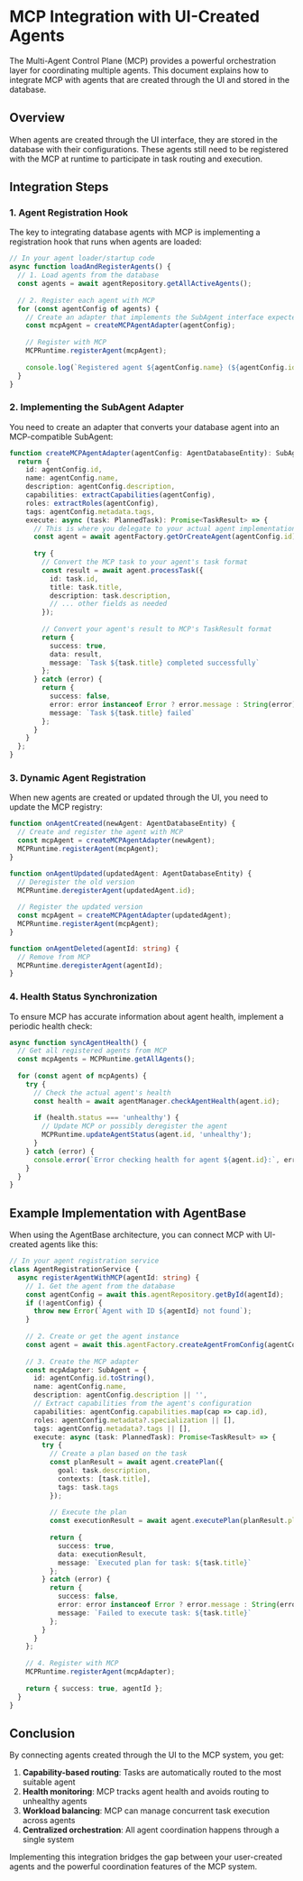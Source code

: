 # MCP Integration with UI-Created Agents

The Multi-Agent Control Plane (MCP) provides a powerful orchestration layer for coordinating multiple agents. This document explains how to integrate MCP with agents that are created through the UI and stored in the database.

## Overview

When agents are created through the UI interface, they are stored in the database with their configurations. These agents still need to be registered with the MCP at runtime to participate in task routing and execution.

## Integration Steps

### 1. Agent Registration Hook

The key to integrating database agents with MCP is implementing a registration hook that runs when agents are loaded:

```typescript
// In your agent loader/startup code
async function loadAndRegisterAgents() {
  // 1. Load agents from the database
  const agents = await agentRepository.getAllActiveAgents();
  
  // 2. Register each agent with MCP
  for (const agentConfig of agents) {
    // Create an adapter that implements the SubAgent interface expected by MCP
    const mcpAgent = createMCPAgentAdapter(agentConfig);
    
    // Register with MCP
    MCPRuntime.registerAgent(mcpAgent);
    
    console.log(`Registered agent ${agentConfig.name} (${agentConfig.id}) with MCP`);
  }
}
```

### 2. Implementing the SubAgent Adapter

You need to create an adapter that converts your database agent into an MCP-compatible SubAgent:

```typescript
function createMCPAgentAdapter(agentConfig: AgentDatabaseEntity): SubAgent {
  return {
    id: agentConfig.id,
    name: agentConfig.name,
    description: agentConfig.description,
    capabilities: extractCapabilities(agentConfig),
    roles: extractRoles(agentConfig),
    tags: agentConfig.metadata.tags,
    execute: async (task: PlannedTask): Promise<TaskResult> => {
      // This is where you delegate to your actual agent implementation
      const agent = await agentFactory.getOrCreateAgent(agentConfig.id);
      
      try {
        // Convert the MCP task to your agent's task format
        const result = await agent.processTask({
          id: task.id,
          title: task.title,
          description: task.description,
          // ... other fields as needed
        });
        
        // Convert your agent's result to MCP's TaskResult format
        return {
          success: true,
          data: result,
          message: `Task ${task.title} completed successfully`
        };
      } catch (error) {
        return {
          success: false,
          error: error instanceof Error ? error.message : String(error),
          message: `Task ${task.title} failed`
        };
      }
    }
  };
}
```

### 3. Dynamic Agent Registration

When new agents are created or updated through the UI, you need to update the MCP registry:

```typescript
function onAgentCreated(newAgent: AgentDatabaseEntity) {
  // Create and register the agent with MCP
  const mcpAgent = createMCPAgentAdapter(newAgent);
  MCPRuntime.registerAgent(mcpAgent);
}

function onAgentUpdated(updatedAgent: AgentDatabaseEntity) {
  // Deregister the old version
  MCPRuntime.deregisterAgent(updatedAgent.id);
  
  // Register the updated version
  const mcpAgent = createMCPAgentAdapter(updatedAgent);
  MCPRuntime.registerAgent(mcpAgent);
}

function onAgentDeleted(agentId: string) {
  // Remove from MCP
  MCPRuntime.deregisterAgent(agentId);
}
```

### 4. Health Status Synchronization

To ensure MCP has accurate information about agent health, implement a periodic health check:

```typescript
async function syncAgentHealth() {
  // Get all registered agents from MCP
  const mcpAgents = MCPRuntime.getAllAgents();
  
  for (const agent of mcpAgents) {
    try {
      // Check the actual agent's health
      const health = await agentManager.checkAgentHealth(agent.id);
      
      if (health.status === 'unhealthy') {
        // Update MCP or possibly deregister the agent
        MCPRuntime.updateAgentStatus(agent.id, 'unhealthy');
      }
    } catch (error) {
      console.error(`Error checking health for agent ${agent.id}:`, error);
    }
  }
}
```

## Example Implementation with AgentBase

When using the AgentBase architecture, you can connect MCP with UI-created agents like this:

```typescript
// In your agent registration service
class AgentRegistrationService {
  async registerAgentWithMCP(agentId: string) {
    // 1. Get the agent from the database
    const agentConfig = await this.agentRepository.getById(agentId);
    if (!agentConfig) {
      throw new Error(`Agent with ID ${agentId} not found`);
    }
    
    // 2. Create or get the agent instance
    const agent = await this.agentFactory.createAgentFromConfig(agentConfig);
    
    // 3. Create the MCP adapter
    const mcpAdapter: SubAgent = {
      id: agentConfig.id.toString(),
      name: agentConfig.name,
      description: agentConfig.description || '',
      // Extract capabilities from the agent's configuration
      capabilities: agentConfig.capabilities.map(cap => cap.id),
      roles: agentConfig.metadata?.specialization || [],
      tags: agentConfig.metadata?.tags || [],
      execute: async (task: PlannedTask): Promise<TaskResult> => {
        try {
          // Create a plan based on the task
          const planResult = await agent.createPlan({
            goal: task.description,
            contexts: [task.title],
            tags: task.tags
          });
          
          // Execute the plan
          const executionResult = await agent.executePlan(planResult.planId);
          
          return {
            success: true,
            data: executionResult,
            message: `Executed plan for task: ${task.title}`
          };
        } catch (error) {
          return {
            success: false,
            error: error instanceof Error ? error.message : String(error),
            message: `Failed to execute task: ${task.title}`
          };
        }
      }
    };
    
    // 4. Register with MCP
    MCPRuntime.registerAgent(mcpAdapter);
    
    return { success: true, agentId };
  }
}
```

## Conclusion

By connecting agents created through the UI to the MCP system, you get:

1. **Capability-based routing**: Tasks are automatically routed to the most suitable agent
2. **Health monitoring**: MCP tracks agent health and avoids routing to unhealthy agents
3. **Workload balancing**: MCP can manage concurrent task execution across agents
4. **Centralized orchestration**: All agent coordination happens through a single system

Implementing this integration bridges the gap between your user-created agents and the powerful coordination features of the MCP system. 